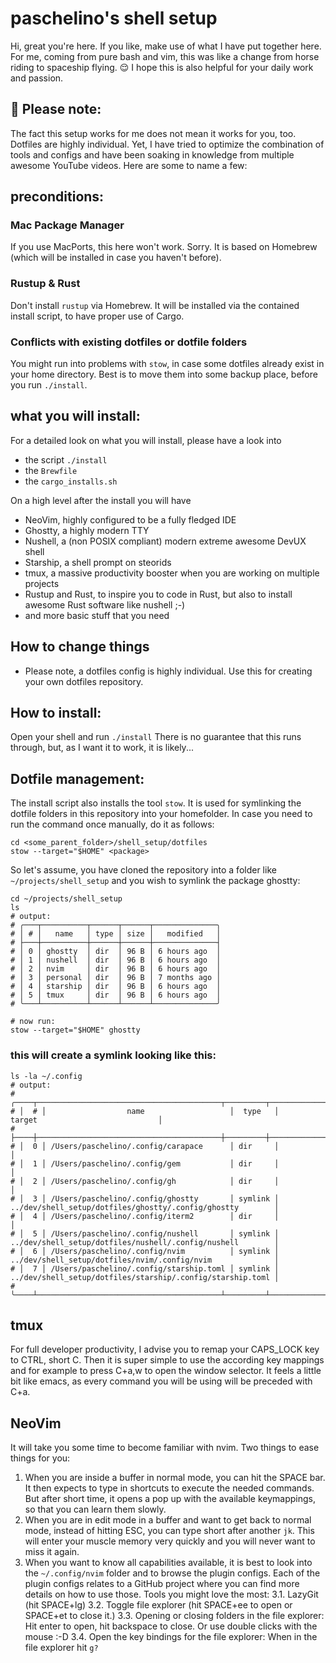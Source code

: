# paschelino's shell setup
Hi, great you're here. If you like, make use of what I have put together here. For me, coming from pure bash and vim, 
this was like a change from horse riding to spaceship flying. 😌 I hope this is also helpful for your daily work and passion.

## 🧐 Please note: 
The fact this setup works for me does not mean it works for you, too. Dotfiles are highly individual.
Yet, I have tried to optimize the combination of tools and configs and have been soaking in knowledge from multiple awesome
YouTube videos. Here are some to name a few:

## preconditions:
### Mac Package Manager
If you use MacPorts, this here won't work. Sorry. It is based on Homebrew (which will be installed in case you haven't before).

### Rustup & Rust
Don't install `rustup` via Homebrew. It will be installed via the contained install script, to have proper use of Cargo.

### Conflicts with existing dotfiles or dotfile folders
You might run into problems with `stow`, in case some dotfiles already exist in your home directory. 
Best is to move them into some backup place, before you run `./install`.

## what you will install:
For a detailed look on what you will install, please have a look into
- the script `./install`
- the `Brewfile`
- the `cargo_installs.sh`

On a high level after the install you will have
- NeoVim, highly configured to be a fully fledged IDE
- Ghostty, a highly modern TTY
- Nushell, a (non POSIX compliant) modern extreme awesome DevUX shell
- Starship, a shell prompt on steorids
- tmux, a massive productivity booster when you are working on multiple projects
- Rustup and Rust, to inspire you to code in Rust, but also to install awesome Rust software like nushell ;-)
- and more basic stuff that you need

## How to change things
- Please note, a dotfiles config is highly individual. Use this for creating your own dotfiles repository.

## How to install:
Open your shell and run `./install`
There is no guarantee that this runs through, but, as I want it to work, it is likely...

## Dotfile management:
The install script also installs the tool `stow`. It is used for symlinking the dotfile folders in this repository
into your homefolder. In case you need to run the command once manually, do it as follows:
```shell
cd <some_parent_folder>/shell_setup/dotfiles
stow --target="$HOME" <package>
```

So let's assume, you have cloned the repository into a folder like `~/projects/shell_setup` and you wish to symlink the package ghostty:
```shell
cd ~/projects/shell_setup
ls
# output:
# ╭───┬──────────┬──────┬──────┬──────────────╮
# │ # │   name   │ type │ size │   modified   │
# ├───┼──────────┼──────┼──────┼──────────────┤
# │ 0 │ ghostty  │ dir  │ 96 B │ 6 hours ago  │
# │ 1 │ nushell  │ dir  │ 96 B │ 6 hours ago  │
# │ 2 │ nvim     │ dir  │ 96 B │ 6 hours ago  │
# │ 3 │ personal │ dir  │ 96 B │ 7 months ago │
# │ 4 │ starship │ dir  │ 96 B │ 6 hours ago  │
# │ 5 │ tmux     │ dir  │ 96 B │ 6 hours ago  │
# ╰───┴──────────┴──────┴──────┴──────────────╯

# now run:
stow --target="$HOME" ghostty
```

### this will create a symlink looking like this:

```shell
ls -la ~/.config
# output:
# ╭────┬─────────────────────────────────────────┬─────────┬────────────────────────────────────────────────────────────┬─...
# │  # │                  name                   │  type   │                           target                           │
# ├────┼─────────────────────────────────────────┼─────────┼────────────────────────────────────────────────────────────┼─...
# │  0 │ /Users/paschelino/.config/carapace      │ dir     │                                                            │
# │  1 │ /Users/paschelino/.config/gem           │ dir     │                                                            │
# │  2 │ /Users/paschelino/.config/gh            │ dir     │                                                            │
# │  3 │ /Users/paschelino/.config/ghostty       │ symlink │ ../dev/shell_setup/dotfiles/ghostty/.config/ghostty        │
# │  4 │ /Users/paschelino/.config/iterm2        │ dir     │                                                            │
# │  5 │ /Users/paschelino/.config/nushell       │ symlink │ ../dev/shell_setup/dotfiles/nushell/.config/nushell        │
# │  6 │ /Users/paschelino/.config/nvim          │ symlink │ ../dev/shell_setup/dotfiles/nvim/.config/nvim              │
# │  7 │ /Users/paschelino/.config/starship.toml │ symlink │ ../dev/shell_setup/dotfiles/starship/.config/starship.toml │
# ╰────┴─────────────────────────────────────────┴─────────┴────────────────────────────────────────────────────────────┴─...
```

## tmux
For full developer productivity, I advise you to remap your CAPS_LOCK key to CTRL, short C. Then it is super simple to use 
the according key mappings and for example to press C+a,w to open the window selector. It feels a little bit like 
emacs, as every command you will be using will be preceded with C+a.

## NeoVim
It will take you some time to become familiar with nvim. Two things to ease things for you:
1. When you are inside a buffer in normal mode, you can hit the SPACE bar. It then expects to type in shortcuts to execute the needed
commands. But after short time, it opens a pop up with the available keymappings, so that you can learn them slowly.
2. When you are in edit mode in a buffer and want to get back to normal mode, instead of hitting ESC, you can type short after another `jk`.
This will enter your muscle memory very quickly and you will never want to miss it again.
3. When you want to know all capabilities available, it is best to look into the `~/.config/nvim` folder and to browse the plugin configs.
Each of the plugin configs relates to a GitHub project where you can find more details on how to use those. Tools you might love the most:
3.1. LazyGit (hit SPACE+lg)
3.2. Toggle file explorer (hit SPACE+ee to open or SPACE+et to close it.)
3.3. Opening or closing folders in the file explorer: Hit enter to open, hit backspace to close. Or use double clicks with the mouse :-D
3.4. Open the key bindings for the file explorer: When in the file explorer hit `g?`
